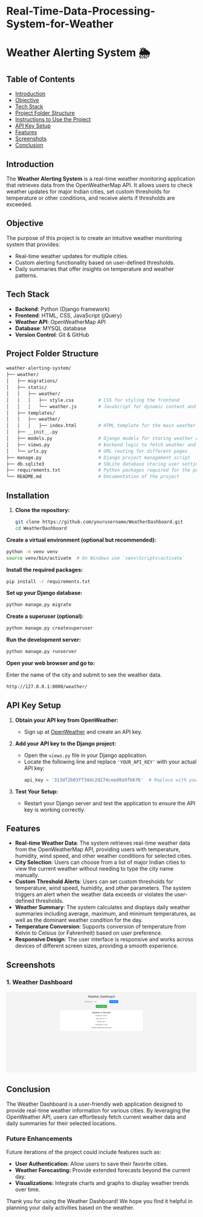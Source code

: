 # Real-Time-Data-Processing-System-for-Weather

# Weather Alerting System 🌦️

## Table of Contents
- [Introduction](#introduction)
- [Objective](#objective)
- [Tech Stack](#tech-stack)
- [Project Folder Structure](#project-folder-structure)
- [Instructions to Use the Project](#instructions-to-use-the-project)
- [API Key Setup](#api-key-setup)
- [Features](#features)
- [Screenshots](#screenshots)
- [Conclusion](#conclusion)


## Introduction
The **Weather Alerting System** is a real-time weather monitoring application that retrieves data from the OpenWeatherMap API. It allows users to check weather updates for major Indian cities, set custom thresholds for temperature or other conditions, and receive alerts if thresholds are exceeded.


## Objective
The purpose of this project is to create an intuitive weather monitoring system that provides:
- Real-time weather updates for multiple cities.
- Custom alerting functionality based on user-defined thresholds.
- Daily summaries that offer insights on temperature and weather patterns.


## Tech Stack
- **Backend**: Python (Django framework)
- **Frontend**: HTML, CSS, JavaScript (jQuery)
- **Weather API**: OpenWeatherMap API
- **Database**: MYSQL database
- **Version Control**: Git & GitHub


## Project Folder Structure
```bash
weather-alerting-system/
├── weather/
│   ├── migrations/
│   ├── static/
│   │   ├── weather/
│   │   │   ├── style.css         # CSS for styling the frontend
│   │   │   └── weather.js        # JavaScript for dynamic content and threshold alerts
│   ├── templates/
│   │   ├── weather/
│   │   │   ├── index.html        # HTML template for the main weather dashboard
│   ├── __init__.py
│   ├── models.py                 # Django models for storing weather data and thresholds
│   ├── views.py                  # Backend logic to fetch weather and handle alerts
│   └── urls.py                   # URL routing for different pages
├── manage.py                     # Django project management script
├── db.sqlite3                    # SQLite database storing user settings and weather info
├── requirements.txt              # Python packages required for the project
└── README.md                     # Documentation of the project
```


## Installation

1. **Clone the repository:**
   ```bash
   git clone https://github.com/yourusername/WeatherDashboard.git
   cd WeatherDashboard
   
**Create a virtual environment (optional but recommended):**

```bash
python -m venv venv
source venv/bin/activate  # On Windows use `venv\Scripts\activate`
```

**Install the required packages:**

```bash
pip install -r requirements.txt
```

**Set up your Django database:**

```bash
python manage.py migrate
```

**Create a superuser (optional):**

```bash
python manage.py createsuperuser
```

**Run the development server:**

```bash
python manage.py runserver
```

**Open your web browser and go to:**

Enter the name of the city and submit to see the weather data.

```bash
http://127.0.0.1:8000/weather/   
```


## API Key Setup

1. **Obtain your API key from OpenWeather:**
   - Sign up at [OpenWeather](https://openweathermap.org/api) and create an API key.

2. **Add your API key to the Django project:**
   - Open the `views.py` file in your Django application.
   - Locate the following line and replace `'YOUR_API_KEY'` with your actual API key:
     ```python
     api_key = '313df2b03ff34dc2d274ceed8a9fb676'  # Replace with your actual API key
     ```

4. **Test Your Setup:**
   - Restart your Django server and test the application to ensure the API key is working correctly.


## Features
- **Real-time Weather Data**: The system retrieves real-time weather data from the OpenWeatherMap API, providing users with temperature, humidity, wind speed, and other weather conditions for selected cities.
- **City Selection**: Users can choose from a list of major Indian cities to view the current weather without needing to type the city name manually.
- **Custom Threshold Alerts**: Users can set custom thresholds for temperature, wind speed, humidity, and other parameters. The system triggers an alert when the weather data exceeds or violates the user-defined thresholds.
- **Weather Summary**: The system calculates and displays daily weather summaries including average, maximum, and minimum temperatures, as well as the dominant weather condition for the day.
- **Temperature Conversion**: Supports conversion of temperature from Kelvin to Celsius (or Fahrenheit) based on user preference.
- **Responsive Design**: The user interface is responsive and works across devices of different screen sizes, providing a smooth experience.


## Screenshots
### 1. Weather Dashboard
![Weather Dashboard](WeatherDashboard/Screenshots/Output.png)


## Conclusion

The Weather Dashboard is a user-friendly web application designed to provide real-time weather information for various cities. By leveraging the OpenWeather API, users can effortlessly fetch current weather data and daily summaries for their selected locations. 

### Future Enhancements
Future iterations of the project could include features such as:
- **User Authentication:** Allow users to save their favorite cities.
- **Weather Forecasting:** Provide extended forecasts beyond the current day.
- **Visualizations:** Integrate charts and graphs to display weather trends over time.

Thank you for using the Weather Dashboard! We hope you find it helpful in planning your daily activities based on the weather.




